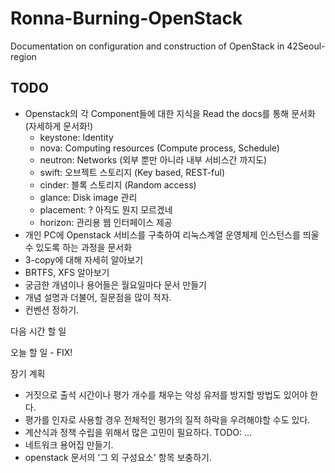 # Ronna-Burning-OpenStack
Documentation on configuration and construction of OpenStack in 42Seoul-region

TODO
----
- Openstack의 각 Component들에 대한 지식을 Read the docs를 통해 문서화 (자세하게 문서화!)
	- keystone: Identity
	- nova: Computing resources (Compute process, Schedule)
	- neutron: Networks (외부 뿐만 아니라 내부 서비스간 까지도)
	- swift: 오브젝트 스토리지 (Key based, REST-ful)
	- cinder: 블록 스토리지 (Random access)
	- glance: Disk image 관리
	- placement: ? 아직도 뭔지 모르겠네
	- horizon: 관리용 웹 인터페이스 제공
- 개인 PC에 Openstack 서비스를 구축하여 리눅스계열 운영체제 인스턴스를 띄울수 있도록 하는 과정을 문서화
- 3-copy에 대해 자세히 알아보기
- BRTFS, XFS 알아보기
- 궁금한 개념이나 용어들은 월요일마다 문서 만들기
- 개념 설명과 더불어, 질문점을 많이 적자.
- 컨벤션 정하기.

다음 시간 할 일


오늘 할 일
	- FIX!

장기 계획
- 거짓으로 출석 시간이나 평가 개수를 채우는 악성 유저를 방지할 방법도 있어야 한다.
- 평가를 인자로 사용할 경우 전체적인 평가의 질적 하락을 우려해야할 수도 있다.
- 계산식과 정책 수립을 위해서 많은 고민이 필요하다. TODO: ...
- 네트워크 용어집 만들기.
- openstack 문서의 '그 외 구성요소' 항목 보충하기.